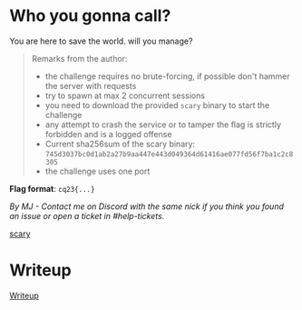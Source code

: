 # Who you gonna call?

You are here to save the world. will you manage?

> Remarks from the author:
> * the challenge requires no brute-forcing, if possible don't hammer the server with requests
> * try to spawn at max 2 concurrent sessions
> * you need to download the provided `scary` binary to start the challenge
> * any attempt to crash the service or to tamper the flag is strictly forbidden and is a logged offense
> * Current sha256sum of the scary binary: `745d3037bc0d1ab2a27b9aa447e443d049364d61416ae077fd56f7ba1c2c8305`
> * the challenge uses one port

**Flag format**: `cq23{...}`

*By MJ - Contact me on Discord with the same nick if you think you found an issue or open a ticket in #help-tickets.*

[scary](files/scary)

# Writeup

[Writeup](WRITEUP.md)
